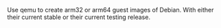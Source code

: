 
Use qemu to create arm32 or arm64 guest images of Debian. With either their
current stable or their current testing release.

